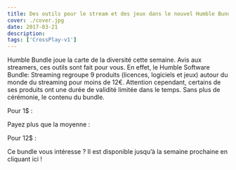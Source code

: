 ```yaml
---
title: Des outils pour le stream et des jeux dans le nouvel Humble Bundle
cover: ./cover.jpg
date: 2017-03-21
description:
tags: ['CrossPlay-v1']
---
```


Humble Bundle joue la carte de la diversité cette semaine. Avis aux streamers, ces outils sont fait pour vous. En effet, le Humble Software Bundle: Streaming regroupe 9 produits (licences, logiciels et jeux) autour du monde du streaming pour moins de 12€. Attention cependant, certains de ses produits ont une durée de validité limitée dans le temps. Sans plus de cérémonie, le contenu du bundle.

Pour 1$ :

Payez plus que la moyenne :

Pour 12$ :

Ce bundle vous intéresse ? Il est disponible jusqu’à la semaine prochaine en cliquant ici !


